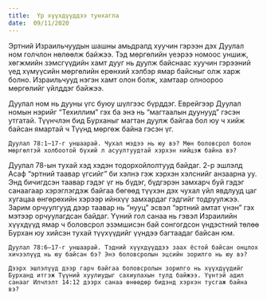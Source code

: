 ```yaml
---
title:  Үр хүүхдүүддээ тунхагла
date:  09/11/2020
---
```


Эртний Израильчуудын шашны амьдралд хуучин гэрээн дэх Дуулал ном голчлон нөлөөлж байжээ. Тэд мөргөлийн үеэрээ номоос уншиж, хөгжмийн зэмсгүүдийн хамт дууг нь дуулж байснаас хуучин гэрээний үед хүмүүсийн мөргөлийн ерөнхий хэлбэр ямар байсныг олж харж болно. Израильчууд нэгэн хамт олон болж, хамтаар олноороо мөргөлийг үйлддэг байжээ.

Дуулал ном нь дууны үгс буюу шүлгээс бүрддэг. Еврейгээр Дуулал номын нэрийг “Техиллим” гэх ба энэ нь “магтаалын дуунууд” гэсэн утгатай. Түүнчлэн бид Бурханыг магтан дуулж байгаа бол юу ч хийж байсан ямартай ч Түүнд мөргөж байна гэсэн үг.

`Дуулал 78:1–17-г уншаарай. Чухал мэдээ нь юу вэ? Мөн боловсрол болон мөргөлтэй холбоотой бүхий л асуултуудтай хэрхэн нийцэж байна вэ?`

Дуулал 78-ын тухай хэд хэдэн тодорхойлолтууд байдаг. 2-р эшлэлд Асаф “эртний таавар үгсийг” би хэлнэ гэж хэрхэн хэлснийг анзаарна уу. Энд бичигдсэн таавар гэдэг үг нь бүдэг, бүдгэрэн замхарч буй гэдэг санаагаар хэрэглэгдэж байгаа бөгөөд түүхэн дэх чухал үйл явдлууд цаг хугацаа өнгөрөхийн хэрээр ийнхүү замхардаг гэдгийг тодруулжээ.  Зарим орчуулгууд дээр таавар нь “нууц” эсвэл “эртний амтат үнэн” гэх мэтээр орчуулагдсан байдаг. Үүний гол санаа нь гэвэл Израилийн хүүхдүүд ямар ч боловсрол эзэмшисэн бай сонгогдсон үндэстний төлөө Бурхан юу хийсэн тухай түүхүүдийг үүндээ багтаадаг байсан юм.

`Дуулал 78:6–17-г уншаарай. Тэдний хүүхдүүддээ заах ёстой байсан онцлох хичээлүүд нь юу байсан бэ? Энэ боловсролын эцсийн зорилго нь юу вэ?`

`Дээрх эшлэлүүд дээр гарч байгаа боловсролын зорилго нь хүүхдүүдийг Бурханд итгэж Түүний хуулиудыг сахиулахын тулд байжээ. Үүнтэй адил санааг Илчлэлт 14:12 дээрх санаа өнөөдөр бидэнд хэрхэн тусгаж байна вэ?`